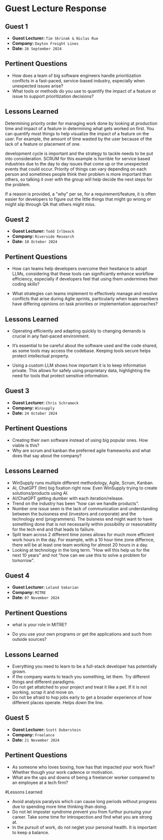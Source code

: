 # Guest Lecture Response

## Guest 1

- **Guest Lecturer:** `Tim Skrinak & Niclas Rue`
- **Company:** `Dayton Freight Lines`
- **Date:** `26 September 2024`

## Pertinent Questions

- How does a team of big software engineers handle prioritization conflicts in a fast-paced, service-based industry, especially when unexpected issues arise?
- What tools or methods do you use to quantify the impact of a feature or issue to support prioritization decisions?

## Lessons Learned

Determining priority order for managing work done by looking at production time and impact of a feature in determining what gets worked on first. You can quantify most things to help visualize the impact of a feature on the user. For example, the amount of time wasted by the user because of the lack of a feature or placement of one.

development cycle is important and the strategy to tackle needs to be put into consideration. SCRUM for this example is horrible for service based industries due to the day to day issues that come up or the unexpected events that could occur.
Priority of things can vary depending on each person and sometimes people think their problem is more important than others, so talking it over with the group will help decide the next steps for the problem.

If a reason is provided, a "why" per se, for a requirement/feature, it is often easier for developers to figure out the little things that might go wrong or might slip through QA that others might miss.

## Guest 2

- **Guest Lecturer:** `Todd Irlbeack `
- **Company:** `Riverside Research`
- **Date:** `10 October 2024`

## Pertinent Questions

- How can teams help developers overcome their hesitance to adopt LLMs, considering that these tools can significantly enhance workflow efficiency, especially if developers feel that using them undermines their coding skills?

- What strategies can teams implement to effectively manage and resolve conflicts that arise during Agile sprints, particularly when team members have differing opinions on task priorities or implementation approaches?

## Lessons Learned

- Operating efficiently and adapting quickly to changing demands is crucial in any fast-paced environment.

- It’s essential to be careful about the software used and the code shared, as some tools may access the codebase. Keeping tools secure helps protect intellectual property.

- Using a custom LLM shows how important it is to keep information private. This allows for safely using proprietary data, highlighting the need for tools that protect sensitive information.

## Guest 3

- **Guest Lecturer:** `Chris Schrameck`
- **Company:** `Winsupply`
- **Date:** `24 October 2024`

## Pertinent Questions

- Creating their own software instead of using big popular ones. How viable is this?
- Why are scrum and kanban the preferred agile frameworks and what does that say about the company?

## Lessons Learned

- WinSupply runs multiple different methodology, Agile, Scrum, Kanban.
- AI, ChatGPT (llm) big fixation right now. Even WinSupply trying to create solutions/products using AI.
- AI/ChatGPT getting dumber with each iteration/release.
- Trend on the industry has been "how can we handle products".
- Number one issue seen is the lack of communication and understanding between the buissness end (investors and corporate) and the technology end (programmers). The buisness end might want to have something done that is not necessarily within possibility or reasonability for the tech end and that leads to failiure.
- Split team across 2 different time zones allows for much more efficient work hours in the day. For example, with a 10 hour time zone differnce, there will be at least one team working for almost 20 hours in a day.
- Looking at technology in the long term. "How will this help us for the next 10 years" and not "how can we use this to solve a problem for tomorrow".

## Guest 4

- **Guest Lecturer:** `Leland Vakarian`
- **Company:** `MITRE`
- **Date:** `07 November 2024`

## Pertinent Questions

- what is your role in MITRE?

- Do you use your own programs or get the applications and such from outside sources?

## Lessons Learned

- Everything you need to learn to be a full-stack developer has potentially grown.
- if the company wants to teach you something, let them. Try different things and different paradigms.
- Do not get attatched to your project and treat it like a pet. If it is not working, scrap it and move on.
- Do not be afraid to hop jobs early to get a broader experience of how different places operate. Helps down the line.

## Guest 5

- **Guest Lecturer:**  `Scott Duberstein`
- **Company:** `Freelance`
- **Date:** `21 November 2024`

## Pertinent Questions

- As someone who loves boxing, how has that impacted your work flow? Whether though your work cadence or motivation.
- What are the ups and downs of being a freelancer worker compared to an employee at a tech firm? 

#Lessons Learned
- Avoid analysis paralysis which can cause long periods without progress due to spending more time thinking than doing.
- Do not let imposter syndrome prevent you from furthur pursuing your career. Take some time for introspection and find what you are strong at.
- In the pursuit of work, do not neglet your personal health. It is important to keep a balance.
